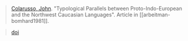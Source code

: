 > [Colarusso, John](colarusso.md). "Typological Parallels between Proto-Indo-European and the Northwest Caucasian Languages". Article in [[arbeitman-bomhard1981]].

> [doi](https://doi.org/10.1075/cilt.16.35col)